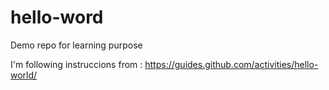 hello-word
==========

Demo repo for learning purpose

I'm following instruccions from :
   https://guides.github.com/activities/hello-world/
   
   

